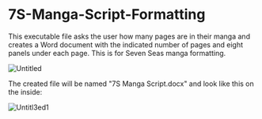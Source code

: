 # 7S-Manga-Script-Formatting
This executable file asks the user how many pages are in their manga and creates a Word document with the indicated number of pages and eight panels under each page. This is for Seven Seas manga formatting.

![Untitled](https://user-images.githubusercontent.com/54278322/147838847-3e13c049-8eb7-44ed-b8a9-a3ad147b6abc.png)

The created file will be named "7S Manga Script.docx" and look like this on the inside:

![Untitl3ed1](https://user-images.githubusercontent.com/54278322/147838921-815578db-5578-494d-b74a-bcc66ba8fa64.png)
